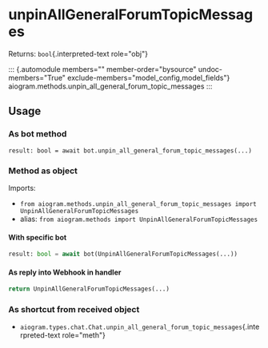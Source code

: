 # unpinAllGeneralForumTopicMessages

Returns: `bool`{.interpreted-text role="obj"}

::: {.automodule members="" member-order="bysource" undoc-members="True" exclude-members="model_config,model_fields"}
aiogram.methods.unpin_all_general_forum_topic_messages
:::

## Usage

### As bot method

``` 
result: bool = await bot.unpin_all_general_forum_topic_messages(...)
```

### Method as object

Imports:

-   `from aiogram.methods.unpin_all_general_forum_topic_messages import UnpinAllGeneralForumTopicMessages`
-   alias:
    `from aiogram.methods import UnpinAllGeneralForumTopicMessages`

#### With specific bot

``` python
result: bool = await bot(UnpinAllGeneralForumTopicMessages(...))
```

#### As reply into Webhook in handler

``` python
return UnpinAllGeneralForumTopicMessages(...)
```

### As shortcut from received object

-   `aiogram.types.chat.Chat.unpin_all_general_forum_topic_messages`{.interpreted-text
    role="meth"}
